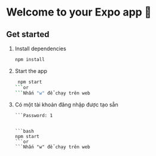 # Welcome to your Expo app 👋

## Get started

1. Install dependencies

   ```bash
   npm install
   ```

2. Start the app

   ```bash
    npm start
   ```or
   ```Nhấn "w" để chạy trên web

3. Có một tài khoản đăng nhập được tạo sẵn
    ```Email: 1
    ```Password: 1


   ```bash
    npm start
   ```or
   ```Nhấn "w" để chạy trên web
